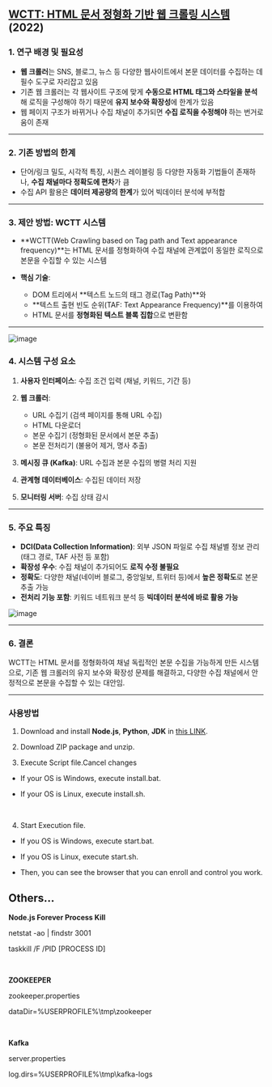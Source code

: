 
## [**WCTT: HTML 문서 정형화 기반 웹 크롤링 시스템**](https://kut.dcollection.net/public_resource/pdf/200000607787_20240305214629.pdf) (2022)


### 1. 연구 배경 및 필요성

* **웹 크롤러**는 SNS, 블로그, 뉴스 등 다양한 웹사이트에서 본문 데이터를 수집하는 데 필수 도구로 자리잡고 있음
* 기존 웹 크롤러는 각 웹사이트 구조에 맞게 **수동으로 HTML 태그와 스타일을 분석**해 로직을 구성해야 하기 때문에 **유지 보수와 확장성**에 한계가 있음
* 웹 페이지 구조가 바뀌거나 수집 채널이 추가되면 **수집 로직을 수정해야** 하는 번거로움이 존재

---

### 2. 기존 방법의 한계

* 단어/링크 밀도, 시각적 특징, 시퀀스 레이블링 등 다양한 자동화 기법들이 존재하나, **수집 채널마다 정확도에 편차**가 큼
* 수집 API 활용은 **데이터 제공량의 한계**가 있어 빅데이터 분석에 부적합

---

### 3. 제안 방법: WCTT 시스템

* \*\*WCTT(Web Crawling based on Tag path and Text appearance frequency)\*\*는 HTML 문서를 정형화하여 수집 채널에 관계없이 동일한 로직으로 본문을 수집할 수 있는 시스템
* **핵심 기술**:

  * DOM 트리에서 \*\*텍스트 노드의 태그 경로(Tag Path)\*\*와
  * \*\*텍스트 출현 빈도 순위(TAF: Text Appearance Frequency)\*\*를 이용하여
  * HTML 문서를 **정형화된 텍스트 블록 집합**으로 변환함

---

![image](https://github.com/user-attachments/assets/daced762-a083-46e0-ab70-cd2867991073)


### 4. 시스템 구성 요소

1. **사용자 인터페이스**: 수집 조건 입력 (채널, 키워드, 기간 등)
2. **웹 크롤러**:

   * URL 수집기 (검색 페이지를 통해 URL 수집)
   * HTML 다운로더
   * 본문 수집기 (정형화된 문서에서 본문 추출)
   * 본문 전처리기 (불용어 제거, 명사 추출)
3. **메시징 큐 (Kafka)**: URL 수집과 본문 수집의 병렬 처리 지원
4. **관계형 데이터베이스**: 수집된 데이터 저장
5. **모니터링 서버**: 수집 상태 감시

---

### 5. 주요 특징

* **DCI(Data Collection Information)**: 외부 JSON 파일로 수집 채널별 정보 관리 (태그 경로, TAF 사전 등 포함)
* **확장성 우수**: 수집 채널이 추가되어도 **로직 수정 불필요**
* **정확도**: 다양한 채널(네이버 블로그, 중앙일보, 트위터 등)에서 **높은 정확도**로 본문 추출 가능
* **전처리 기능 포함**: 키워드 네트워크 분석 등 **빅데이터 분석에 바로 활용 가능**

![image](https://github.com/user-attachments/assets/e1e22d27-450c-4703-a5e2-e676ba3e3f04)



---

### 6. 결론

WCTT는 HTML 문서를 정형화하여 채널 독립적인 본문 수집을 가능하게 만든 시스템으로, 기존 웹 크롤러의 유지 보수와 확장성 문제를 해결하고, 다양한 수집 채널에서 안정적으로 본문을 수집할 수 있는 대안임.

---

### 사용방법

1) Download and install **Node.js**, **Python**, **JDK** in [this LINK](https://drive.google.com/drive/folders/1JCV8mvFtIXyZU1_v2MubHQOKHQ_IluQK?usp=sharing "Google Driver").

2) Download ZIP package and unzip.

3) Execute Script file.Cancel changes

- If your OS is Windows, execute install.bat.

- If your OS is Linux, execute install.sh.

<br>

4) Start Execution file.

- If you OS is Windows, execute start.bat.

- If you OS is Linux, execute start.sh.

- Then, you can see the browser that you can enroll and control you work.


## Others...

__Node.js Forever Process Kill__

netstat -ao | findstr 3001

taskkill /F /PID [PROCESS ID]

<br>

__ZOOKEEPER__

zookeeper.properties

dataDir=%USERPROFILE%\tmp\zookeeper

<br>

__Kafka__

server.properties

log.dirs=%USERPROFILE%\tmp\kafka-logs



